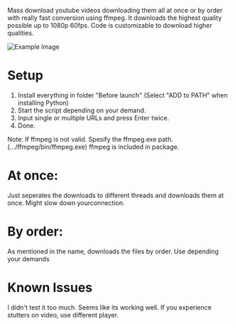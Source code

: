 Mass download youtube videos downloading them all at once or by order with really fast conversion using ffmpeg.
It downloads the highest quality possible up to 1080p 60fps. Code is customizable to download higher qualities.

![Example Image](https://cdn.discordapp.com/attachments/1080953525737111562/1089447546495184966/Screenshot_3.png)

# Setup

1. Install everything in folder "Before launch" (Select "ADD to PATH" when installing Python)
2. Start the script depending on your demand.
3. Input single or multiple URLs and press Enter twice.
4. Done.

Note: If ffmpeg is not valid. Spesify the ffmpeg.exe path. (.../ffmpeg/bin/ffmpeg.exe) ffmpeg is included in package.

# At once: 

Just seperates the downloads to different threads and downloads them at once. Might slow down yourconnection.

# By order:

As mentioned in the name, downloads the files by order. Use depending your demands


# Known Issues

I didn't test it too much. Seems like its working well.
If you experience stutters on video, use different player.
